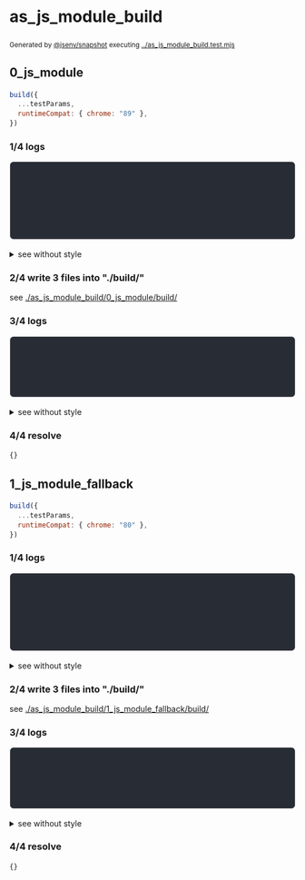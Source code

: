 # as_js_module_build

<sub>
  Generated by <a href="https://github.com/jsenv/core/tree/main/packages/independent/snapshot">@jsenv/snapshot</a> executing <a href="../as_js_module_build.test.mjs">../as_js_module_build.test.mjs</a>
</sub>

## 0_js_module

```js
build({
  ...testParams,
  runtimeCompat: { chrome: "89" },
})
```

### 1/4 logs

![img](as_js_module_build/0_js_module/log_group.svg)

<details>
  <summary>see without style</summary>

```console

build "./main.html"
⠋ generate source graph
✔ generate source graph (done in <X> second)
⠋ generate build graph
✔ generate build graph (done in <X> second)
⠋ write files in build directory

```

</details>


### 2/4 write 3 files into "./build/"

see [./as_js_module_build/0_js_module/build/](./as_js_module_build/0_js_module/build/)

### 3/4 logs

![img](as_js_module_build/0_js_module/log_group_1.svg)

<details>
  <summary>see without style</summary>

```console
✔ write files in build directory (done in <X> second)
--- build files ---  
- html : 1 (469 B / 79 %)
- js   : 2 (126 B / 21 %)
- total: 3 (595 B / 100 %)
--------------------
```

</details>


### 4/4 resolve

```js
{}
```

## 1_js_module_fallback

```js
build({
  ...testParams,
  runtimeCompat: { chrome: "80" },
})
```

### 1/4 logs

![img](as_js_module_build/1_js_module_fallback/log_group.svg)

<details>
  <summary>see without style</summary>

```console

build "./main.html"
⠋ generate source graph
✔ generate source graph (done in <X> second)
⠋ generate build graph
✔ generate build graph (done in <X> second)
⠋ write files in build directory

```

</details>


### 2/4 write 3 files into "./build/"

see [./as_js_module_build/1_js_module_fallback/build/](./as_js_module_build/1_js_module_fallback/build/)

### 3/4 logs

![img](as_js_module_build/1_js_module_fallback/log_group_1.svg)

<details>
  <summary>see without style</summary>

```console
✔ write files in build directory (done in <X> second)
--- build files ---  
- html : 1 (18 kB / 97 %)
- js   : 2 (463 B / 3 %)
- total: 3 (18 kB / 100 %)
--------------------
```

</details>


### 4/4 resolve

```js
{}
```